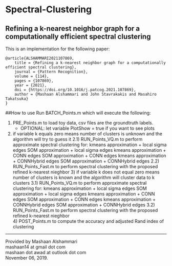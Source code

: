 # Spectral-Clustering

## Refining a k-nearest neighbor graph for a computationally efficient spectral clustering
This is an implementation for the following paper:
```
@article{ALSHAMMARI2021107869,
	title = {Refining a k-nearest neighbor graph for a computationally efficient spectral clustering},
	journal = {Pattern Recognition},
	volume = {114},
	pages = {107869},
	year = {2021},
	doi = {https://doi.org/10.1016/j.patcog.2021.107869},
	author = {Mashaan Alshammari and John Stavrakakis and Masahiro Takatsuka}
}
```

##How to use
Run BATCH_Points.m which will execute the following:
1.	PRE_Points.m to load toy data, csv files are the groundtruth labels.
	- OPTIONAL: let variable PlotShow = true if you want to see plots
2.	if variable k equals zero means number of clusters is unknown and the algorithm will try to guess it
		2.1) RUN_Points_VQ.m to perform approximate spectral clustering for:
					kmeans approximation	+ local sigma edges
					SOM approximation	+ local sigma edges
					kmeans approximation	+ CONN edges
					SOM approximation	+ CONN edges
					kmeans approximation	+ CONNHybrid edges
					SOM approximation	+ CONNHybrid edges
		2.2) RUN_Points_Fast.m to perform spectral clustering with the proposed refined k-nearest nieghbor
	3) if variable k does not equal zero means number of clusters is known and the algorithm will cluster data to k clusters
		3.1) RUN_Points_VQ.m to perform approximate spectral clustering for:
					kmeans approximation	+ local sigma edges
					SOM approximation	+ local sigma edges
					kmeans approximation	+ CONN edges
					SOM approximation	+ CONN edges
					kmeans approximation	+ CONNHybrid edges
					SOM approximation	+ CONNHybrid edges
		3.2) RUN_Points_Fast.m to perform spectral clustering with the proposed refined k-nearest nieghbor		
    4) POST_Points.m to compute the accuracy and adjusted Rand index of clustering

---
Provided by Mashaan Alshammari<br/>
mashaan14 at gmail dot com<br/>
mashaan dot awad at outlook dot com<br/>
November 06, 2019.
